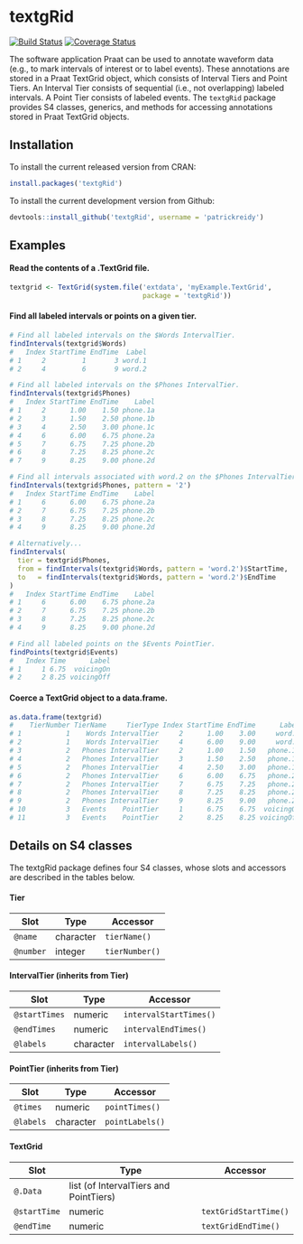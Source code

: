 # textgRid

[![Build Status](https://travis-ci.org/patrickreidy/textgRid.svg?branch=master)](https://travis-ci.org/patrickreidy/textgRid)
[![Coverage Status](https://coveralls.io/repos/github/patrickreidy/textgRid/badge.svg?branch=master&bust=1)](https://coveralls.io/github/patrickreidy/textgRid)

The software application Praat can be used to annotate waveform data
(e.g., to mark intervals of interest or to label events).
These annotations are stored in a Praat TextGrid object, which consists of
Interval Tiers and Point Tiers. 
An Interval Tier consists of sequential (i.e., not overlapping) labeled 
intervals. 
A Point Tier consists of labeled events. 
The `textgRid` package provides S4 classes, generics, and methods for 
accessing annotations stored in Praat TextGrid objects.

## Installation

To install the current released version from CRAN:

```r
install.packages('textgRid')
```

To install the current development version from Github:

```r
devtools::install_github('textgRid', username = 'patrickreidy')
```

## Examples

#### Read the contents of a .TextGrid file.
```r
textgrid <- TextGrid(system.file('extdata', 'myExample.TextGrid', 
                                 package = 'textgRid'))
```

#### Find all labeled intervals or points on a given tier.
```r
# Find all labeled intervals on the $Words IntervalTier.
findIntervals(textgrid$Words)
#   Index StartTime EndTime  Label
# 1     2         1       3 word.1
# 2     4         6       9 word.2

# Find all labeled intervals on the $Phones IntervalTier.
findIntervals(textgrid$Phones)
#   Index StartTime EndTime    Label
# 1     2      1.00    1.50 phone.1a
# 2     3      1.50    2.50 phone.1b
# 3     4      2.50    3.00 phone.1c
# 4     6      6.00    6.75 phone.2a
# 5     7      6.75    7.25 phone.2b
# 6     8      7.25    8.25 phone.2c
# 7     9      8.25    9.00 phone.2d

# Find all intervals associated with word.2 on the $Phones IntervalTier.
findIntervals(textgrid$Phones, pattern = '2')
#   Index StartTime EndTime    Label
# 1     6      6.00    6.75 phone.2a
# 2     7      6.75    7.25 phone.2b
# 3     8      7.25    8.25 phone.2c
# 4     9      8.25    9.00 phone.2d

# Alternatively...
findIntervals(
  tier = textgrid$Phones,
  from = findIntervals(textgrid$Words, pattern = 'word.2')$StartTime,
  to   = findIntervals(textgrid$Words, pattern = 'word.2')$EndTime
)
#   Index StartTime EndTime    Label
# 1     6      6.00    6.75 phone.2a
# 2     7      6.75    7.25 phone.2b
# 3     8      7.25    8.25 phone.2c
# 4     9      8.25    9.00 phone.2d

# Find all labeled points on the $Events PointTier.
findPoints(textgrid$Events)
#   Index Time      Label
# 1     1 6.75  voicingOn
# 2     2 8.25 voicingOff
```

#### Coerce a TextGrid object to a data.frame.
```r
as.data.frame(textgrid)
#    TierNumber TierName     TierType Index StartTime EndTime      Label
# 1           1    Words IntervalTier     2      1.00    3.00     word.1
# 2           1    Words IntervalTier     4      6.00    9.00     word.2
# 3           2   Phones IntervalTier     2      1.00    1.50   phone.1a
# 4           2   Phones IntervalTier     3      1.50    2.50   phone.1b
# 5           2   Phones IntervalTier     4      2.50    3.00   phone.1c
# 6           2   Phones IntervalTier     6      6.00    6.75   phone.2a
# 7           2   Phones IntervalTier     7      6.75    7.25   phone.2b
# 8           2   Phones IntervalTier     8      7.25    8.25   phone.2c
# 9           2   Phones IntervalTier     9      8.25    9.00   phone.2d
# 10          3   Events    PointTier     1      6.75    6.75  voicingOn
# 11          3   Events    PointTier     2      8.25    8.25 voicingOff
```

## Details on S4 classes

The textgRid package defines four S4 classes, whose slots and accessors are 
described in the tables below.

#### Tier

Slot      | Type      | Accessor 
----------|-----------|---------------
`@name`   | character | `tierName()`
`@number` | integer   | `tierNumber()`

#### IntervalTier (inherits from Tier)

Slot          | Type      | Accessor
--------------|-----------|-----------------------
`@startTimes` | numeric   | `intervalStartTimes()`
`@endTimes`   | numeric   | `intervalEndTimes()`
`@labels`     | character | `intervalLabels()`

#### PointTier (inherits from Tier)

Slot      | Type      | Accessor
----------|-----------|---------------
`@times`  | numeric   | `pointTimes()`
`@labels` | character | `pointLabels()`

#### TextGrid

Slot         | Type                                       | Accessor
-------------|--------------------------------------------|----------------------
`@.Data`     | list (of IntervalTiers and PointTiers)     |
`@startTime` | numeric                                    | `textGridStartTime()`
`@endTime`   | numeric                                    | `textGridEndTime()`

